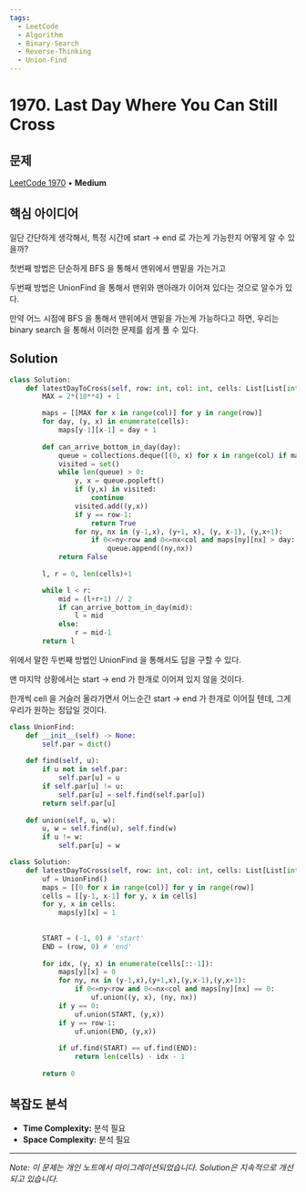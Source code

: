 ```yaml
---
tags:
  - LeetCode
  - Algorithm
  - Binary-Search
  - Reverse-Thinking
  - Union-Find
---
```


# 1970. Last Day Where You Can Still Cross

## 문제

[LeetCode 1970](https://leetcode.com/problems/last-day-where-you-can-still-cross/description/) • **Medium**

## 핵심 아이디어

일단 간단하게 생각해서, 특정 시간에 start → end 로 가는게 가능한지 어떻게 알 수 있을까?

첫번째 방법은 단순하게 BFS 을 통해서 맨위에서 맨밑을 가는거고

두번째 방법은 UnionFind 을 통해서 맨위와 맨아래가 이어져 있다는 것으로 알수가 있다.

  

만약 어느 시점에 BFS 을 통해서 맨위에서 맨밑을 가는게 가능하다고 하면, 우리는 binary search 을 통해서 이러한 문제를 쉽게 풀 수 있다.

## Solution

```python
class Solution:
    def latestDayToCross(self, row: int, col: int, cells: List[List[int]]) -> int:
        MAX = 2*(10**4) + 1

        maps = [[MAX for x in range(col)] for y in range(row)]
        for day, (y, x) in enumerate(cells):
            maps[y-1][x-1] = day + 1
        
        def can_arrive_bottom_in_day(day):
            queue = collections.deque([(0, x) for x in range(col) if maps[0][x] > day])
            visited = set()
            while len(queue) > 0:
                y, x = queue.popleft()
                if (y,x) in visited:
                    continue
                visited.add((y,x))
                if y == row-1:
                    return True
                for ny, nx in (y-1,x), (y+1, x), (y, x-1), (y,x+1):
                    if 0<=ny<row and 0<=nx<col and maps[ny][nx] > day:
                        queue.append((ny,nx))
            return False
        
        l, r = 0, len(cells)+1

        while l < r:
            mid = (l+r+1) // 2
            if can_arrive_bottom_in_day(mid):
                l = mid
            else:
                r = mid-1
        return l
```

  

위에서 말한 두번째 방법인 UnionFind 을 통해서도 답을 구할 수 있다.

맨 마지막 상황에서는 start → end 가 한개로 이어져 있지 않을 것이다.

한개씩 cell 을 거슬러 올라가면서 어느순간 start → end 가 한개로 이어질 텐데, 그게 우리가 원하는 정답일 것이다.

  

```python
class UnionFind:
    def __init__(self) -> None:
        self.par = dict()
        
    def find(self, u):
        if u not in self.par:
            self.par[u] = u
        if self.par[u] != u:
            self.par[u] = self.find(self.par[u])
        return self.par[u]
    
    def union(self, u, w):
        u, w = self.find(u), self.find(w)
        if u != w:
            self.par[u] = w

class Solution:
    def latestDayToCross(self, row: int, col: int, cells: List[List[int]]) -> int:
        uf = UnionFind()
        maps = [[0 for x in range(col)] for y in range(row)]
        cells = [[y-1, x-1] for y, x in cells]
        for y, x in cells:
            maps[y][x] = 1
        
        
        START = (-1, 0) # 'start'
        END = (row, 0) # 'end'
        
        for idx, (y, x) in enumerate(cells[::-1]):
            maps[y][x] = 0
            for ny, nx in (y-1,x),(y+1,x),(y,x-1),(y,x+1):
                if 0<=ny<row and 0<=nx<col and maps[ny][nx] == 0:
                    uf.union((y, x), (ny, nx))
            if y == 0:
                uf.union(START, (y,x))
            if y == row-1:
                uf.union(END, (y,x))
            
            if uf.find(START) == uf.find(END):
                return len(cells) - idx - 1
        
        return 0
```

## 복잡도 분석

- **Time Complexity:** 분석 필요
- **Space Complexity:** 분석 필요


---

*Note: 이 문제는 개인 노트에서 마이그레이션되었습니다. Solution은 지속적으로 개선되고 있습니다.*
